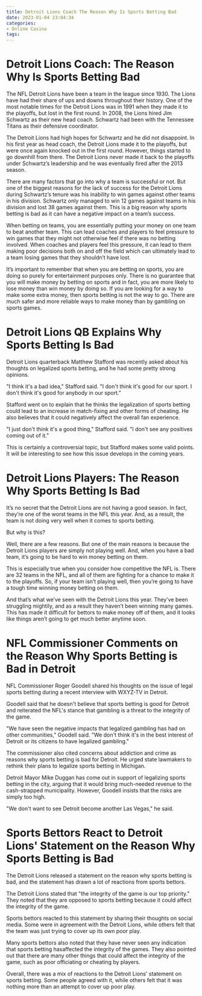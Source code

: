 ```yaml
---
title: Detroit Lions Coach The Reason Why Is Sports Betting Bad
date: 2023-01-04 23:04:34
categories:
- Online Casino
tags:
---
```



#  Detroit Lions Coach: The Reason Why Is Sports Betting Bad

The NFL Detroit Lions have been a team in the league since 1930. The Lions have had their share of ups and downs throughout their history. One of the most notable times for the Detroit Lions was in 1991 when they made it to the playoffs, but lost in the first round. In 2008, the Lions hired Jim Schwartz as their new head coach. Schwartz had been with the Tennessee Titans as their defensive coordinator.

The Detroit Lions had high hopes for Schwartz and he did not disappoint. In his first year as head coach, the Detroit Lions made it to the playoffs, but were once again knocked out in the first round. However, things started to go downhill from there. The Detroit Lions never made it back to the playoffs under Schwartz’s leadership and he was eventually fired after the 2013 season.

There are many factors that go into why a team is successful or not. But one of the biggest reasons for the lack of success for the Detroit Lions during Schwartz’s tenure was his inability to win games against other teams in his division. Schwartz only managed to win 12 games against teams in his division and lost 38 games against them. This is a big reason why sports betting is bad as it can have a negative impact on a team’s success.

When betting on teams, you are essentially putting your money on one team to beat another team. This can lead coaches and players to feel pressure to win games that they might not otherwise feel if there was no betting involved. When coaches and players feel this pressure, it can lead to them making poor decisions both on and off the field which can ultimately lead to a team losing games that they shouldn’t have lost.

It’s important to remember that when you are betting on sports, you are doing so purely for entertainment purposes only. There is no guarantee that you will make money by betting on sports and in fact, you are more likely to lose money than win money by doing so. If you are looking for a way to make some extra money, then sports betting is not the way to go. There are much safer and more reliable ways to make money than by gambling on sports games.

#  Detroit Lions QB Explains Why Sports Betting Is Bad

Detroit Lions quarterback Matthew Stafford was recently asked about his thoughts on legalized sports betting, and he had some pretty strong opinions.

"I think it's a bad idea," Stafford said. "I don't think it's good for our sport. I don't think it's good for anybody in our sport."

Stafford went on to explain that he thinks the legalization of sports betting could lead to an increase in match-fixing and other forms of cheating. He also believes that it could negatively affect the overall fan experience.

"I just don't think it's a good thing," Stafford said. "I don't see any positives coming out of it."

This is certainly a controversial topic, but Stafford makes some valid points. It will be interesting to see how this issue develops in the coming years.

#  Detroit Lions Players: The Reason Why Sports Betting Is Bad

It’s no secret that the Detroit Lions are not having a good season. In fact, they’re one of the worst teams in the NFL this year. And, as a result, the team is not doing very well when it comes to sports betting.

But why is this?

Well, there are a few reasons. But one of the main reasons is because the Detroit Lions players are simply not playing well. And, when you have a bad team, it’s going to be hard to win money betting on them.

This is especially true when you consider how competitive the NFL is. There are 32 teams in the NFL, and all of them are fighting for a chance to make it to the playoffs. So, if your team isn’t playing well, then you’re going to have a tough time winning money betting on them.

And that’s what we’ve seen with the Detroit Lions this year. They’ve been struggling mightily, and as a result they haven’t been winning many games. This has made it difficult for bettors to make money off of them, and it looks like things aren’t going to get much better anytime soon.

#  NFL Commissioner Comments on the Reason Why Sports Betting is Bad in Detroit

NFL Commissioner Roger Goodell shared his thoughts on the issue of legal sports betting during a recent interview with WXYZ-TV in Detroit.

Goodell said that he doesn't believe that sports betting is good for Detroit and reiterated the NFL's stance that gambling is a threat to the integrity of the game.

"We have seen the negative impacts that legalized gambling has had on other communities," Goodell said. "We don't think it's in the best interest of Detroit or its citizens to have legalized gambling."

The commissioner also cited concerns about addiction and crime as reasons why sports betting is bad for Detroit. He urged state lawmakers to rethink their plans to legalize sports betting in Michigan.

Detroit Mayor Mike Duggan has come out in support of legalizing sports betting in the city, arguing that it would bring much-needed revenue to the cash-strapped municipality. However, Goodell insists that the risks are simply too high.

"We don't want to see Detroit become another Las Vegas," he said.

#  Sports Bettors React to Detroit Lions' Statement on the Reason Why Sports Betting is Bad

The Detroit Lions released a statement on the reason why sports betting is bad, and the statement has drawn a lot of reactions from sports bettors.

The Detroit Lions stated that "the integrity of the game is our top priority." They noted that they are opposed to sports betting because it could affect the integrity of the game.

Sports bettors reacted to this statement by sharing their thoughts on social media. Some were in agreement with the Detroit Lions, while others felt that the team was just trying to cover up its own poor play.

Many sports bettors also noted that they have never seen any indication that sports betting hasaffected the integrity of the games. They also pointed out that there are many other things that could affect the integrity of the game, such as poor officiating or cheating by players.

Overall, there was a mix of reactions to the Detroit Lions' statement on sports betting. Some people agreed with it, while others felt that it was nothing more than an attempt to cover up poor play.